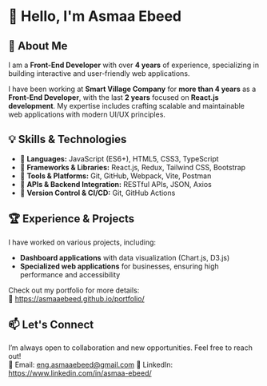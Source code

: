 # 👋 Hello, I'm Asmaa Ebeed  

## 🚀 About Me  
I am a **Front-End Developer** with over **4 years** of experience, specializing in building interactive and user-friendly web applications.  

I have been working at **Smart Village Company** for **more than 4 years** as a **Front-End Developer**, with the last **2 years** focused on **React.js development**. My expertise includes crafting scalable and maintainable web applications with modern UI/UX principles.  

## 💡 Skills & Technologies  
- 🔹 **Languages:** JavaScript (ES6+), HTML5, CSS3, TypeScript  
- 🔹 **Frameworks & Libraries:** React.js, Redux, Tailwind CSS, Bootstrap  
- 🔹 **Tools & Platforms:** Git, GitHub, Webpack, Vite, Postman  
- 🔹 **APIs & Backend Integration:** RESTful APIs, JSON, Axios  
- 🔹 **Version Control & CI/CD:** Git, GitHub Actions  

## 🏆 Experience & Projects  
I have worked on various projects, including:   
- **Dashboard applications** with data visualization (Chart.js, D3.js)  
- **Specialized web applications** for businesses, ensuring high performance and accessibility  

Check out my portfolio for more details:  
🔗 https://asmaaebeed.github.io/portfolio/

## 📫 Let's Connect  
I’m always open to collaboration and new opportunities. Feel free to reach out!  
📧 Email: eng.asmaaebeed@gmail.com
🔗 LinkedIn: https://www.linkedin.com/in/asmaa-ebeed/
